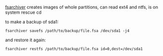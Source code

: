
[fsarchiver](http://www.fsarchiver.org/Main_Page) creates images of whole partitions, can read ext4 and ntfs, is on system rescue cd

to make a backup of sda1:

    fsarchiver savefs /path/to/backup/file.fsa /dev/sda1 -j4

and restore it again:

    fsarchiver restfs /path/to/backup/file.fsa id=0,dest=/dev/sda1